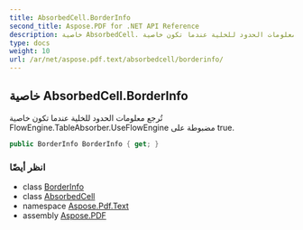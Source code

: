 ```yaml
---
title: AbsorbedCell.BorderInfo
second_title: Aspose.PDF for .NET API Reference
description: خاصية AbsorbedCell. تُرجع معلومات الحدود للخلية عندما تكون خاصية FlowEngine.TableAbsorber.UseFlowEngine مضبوطة على true
type: docs
weight: 10
url: /ar/net/aspose.pdf.text/absorbedcell/borderinfo/
---
```

## خاصية AbsorbedCell.BorderInfo

تُرجع معلومات الحدود للخلية عندما تكون خاصية FlowEngine.TableAbsorber.UseFlowEngine مضبوطة على true.

```csharp
public BorderInfo BorderInfo { get; }
```

### انظر أيضًا

* class [BorderInfo](../../../aspose.pdf/borderinfo/)
* class [AbsorbedCell](../)
* namespace [Aspose.Pdf.Text](../../../aspose.pdf.text/)
* assembly [Aspose.PDF](../../../)